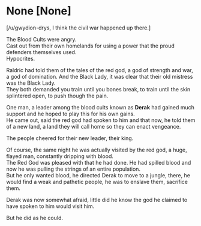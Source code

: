 # None [None]
[/u/gwydion-drys, I think the civil war happened up there.]

The Blood Cults were angry.  
Cast out from their own homelands for using a power that the proud defenders themselves used.  
Hypocrites.

Raldric had told them of the tales of the red god, a god of strength and war, a god of domination. And the Black Lady, it was clear that their old mistress was the Black Lady.  
They both demanded you train until you bones break, to train until the skin splintered open, to push though the pain.

One man, a leader among the blood cults known as **Derak** had gained much support and he hoped to play this for his own gains.  
He came out, said the red god had spoken to him and that now, he told them of a new land, a land they will call home so they can enact vengeance.

The people cheered for their new leader, their king.

Of course, the same night he was actually visited by the red god, a huge, flayed man, constantly dripping with blood.  
The Red God was pleased with that he had done. He had spilled blood and now he was pulling the strings of an entire population.  
But he only wanted blood, he directed Derak to move to a jungle, there, he would find a weak and pathetic people, he was to enslave them, sacrifice them.

Derak was now somewhat afraid, little did he know the god he claimed to have spoken to him would visit him.

But he did as he could.

